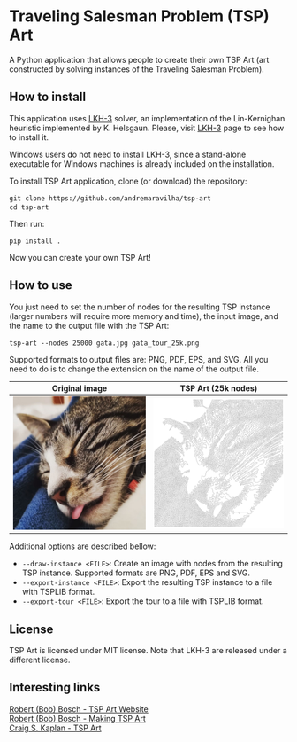 # Traveling Salesman Problem (TSP) Art

A Python application that allows people to create their own TSP Art (art constructed by solving instances of the Traveling Salesman Problem).


## How to install

This application uses [LKH-3](http://webhotel4.ruc.dk/~keld/research/LKH-3/) solver, an implementation of the Lin-Kernighan heuristic implemented by K. Helsgaun. Please, visit [LKH-3](http://webhotel4.ruc.dk/~keld/research/LKH-3/) page to see how to install it.

Windows users do not need to install LKH-3, since a stand-alone executable for Windows machines is already included on the installation.

To install TSP Art application, clone (or download) the repository:
```
git clone https://github.com/andremaravilha/tsp-art
cd tsp-art
```

Then run:
```
pip install .
```

Now you can create your own TSP Art!


## How to use

You just need to set the number of nodes for the resulting TSP instance (larger numbers will require more memory and time), the input image, and the name to the output file with the TSP Art:

```
tsp-art --nodes 25000 gata.jpg gata_tour_25k.png
```

Supported formats to output files are: PNG, PDF, EPS, and SVG. All you need to do is to change the extension on the name of the output file.

| Original image | TSP Art (25k nodes) |
| --- | --- |
| ![TSP Art](./example/gata.jpg) | ![TSP Art](./example/gata_tour_25k.png) |

Additional options are described bellow:

- `--draw-instance <FILE>`: Create an image with nodes from the resulting TSP instance. Supported formats are PNG, PDF, EPS and SVG.
- `--export-instance <FILE>`: Export the resulting TSP instance to a file with TSPLIB format.
- `--export-tour <FILE>`: Export the tour to a file with TSPLIB format.

## License

TSP Art is licensed under MIT license. Note that LKH-3 are released under a different license.


## Interesting links

[Robert (Bob) Bosch - TSP Art Website](https://www2.oberlin.edu/math/faculty/bosch/tspart-page.html)  
[Robert (Bob) Bosch - Making TSP Art](https://www2.oberlin.edu/math/faculty/bosch/making-tspart-page.html)  
[Craig S. Kaplan - TSP Art](https://cs.uwaterloo.ca/~csk/other/tsp/)  
